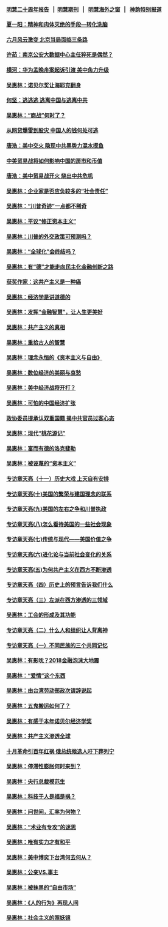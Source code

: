 #### [明慧二十周年报告](https://github.com/gfw-breaker/mh-reports/blob/master/README.md?t=07161436) &nbsp;&nbsp;|&nbsp;&nbsp;[明慧期刊](https://github.com/gfw-breaker/mh-qikan) &nbsp;&nbsp;|&nbsp;&nbsp; [明慧海外之窗](https://github.com/gfw-breaker/mh-news/blob/master/README.md?t=07161436) &nbsp;&nbsp;|&nbsp;&nbsp; [神韵特别报道](https://github.com/gfw-breaker/mh-news/blob/master/shenyun.md?t=07161436) 

#### [夏一阳：精神和肉体灭绝的手段—转化洗脑](../pages/nsc423/n11368250.md?t=07161436) 

#### [六月风云激变 北京当局面临三条路](../pages/nsc423/n11313668.md?t=07161436) 

#### [许茹：南京公安大数据中心主任猝死是偶然？](../pages/nsc423/n11064744.md?t=07161436) 

#### [横河：华为孟晚舟案起诉引渡 美中角力升级](../pages/nsc423/n11027230.md?t=07161436) 

#### [吴惠林：诺贝尔奖让海耶克翻身](../pages/nsc423/n10890049.md?t=07161436) 

#### [何坚：逃逃逃 逃离中国与逃离中共](../pages/nsc423/n10592891.md?t=07161436) 

#### [吴惠林：“商战”何时了？](../pages/nsc423/n10573558.md?t=07161436) 

#### [从网贷爆雷到股灾 中国人的钱何处可逃](../pages/nsc423/n10572800.md?t=07161436) 

#### [唐浩：美中交火 隐现中共黑势力混水摸鱼](../pages/nsc423/n10544040.md?t=07161436) 

#### [中美贸易战将如何影响中国的房市和币值](../pages/nsc423/n10543697.md?t=07161436) 

#### [唐浩：美中贸易战开火 烧出中共危机](../pages/nsc423/n10540126.md?t=07161436) 

#### [吴惠林：企业家是否应负较多的“社会责任”](../pages/nsc423/n10535022.md?t=07161436) 

#### [吴惠林：“川普奇迹”一点都不稀奇](../pages/nsc423/n10512808.md?t=07161436) 

#### [吴惠林：平议“修正资本主义”](../pages/nsc423/n10495724.md?t=07161436) 

#### [吴惠林：川普的外交政策可预测吗？](../pages/nsc423/n10462387.md?t=07161436) 

#### [吴惠林：“全球化”会终结吗？](../pages/nsc423/n10452838.md?t=07161436) 

#### [吴惠林：有“德”才能走向民主化金融创新之路](../pages/nsc423/n10432292.md?t=07161436) 

#### [获奖作家：这共产主义是一种癌](../pages/nsc423/n10431541.md?t=07161436) 

#### [吴惠林：经济学是讲道德的](../pages/nsc423/n10398014.md?t=07161436) 

#### [吴惠林：发挥“金融智慧”，让人生更美好](../pages/nsc423/n10375019.md?t=07161436) 

#### [吴惠林：共产主义的真相](../pages/nsc423/n10351394.md?t=07161436) 

#### [吴惠林：重拾古人的智慧](../pages/nsc423/n10337691.md?t=07161436) 

#### [吴惠林：理念永恒的《资本主义与自由》](../pages/nsc423/n10316274.md?t=07161436) 

#### [吴惠林：数位经济的美丽与哀愁](../pages/nsc423/n10292946.md?t=07161436) 

#### [吴惠林：美中经济战将开打？](../pages/nsc423/n10258825.md?t=07161436) 

#### [吴惠林：可怕的中国经济扩张](../pages/nsc423/n10219147.md?t=07161436) 

#### [政协委员提承认双重国籍 揭中共官员过客心态](../pages/nsc423/n10208809.md?t=07161436) 

#### [吴惠林：现代“桃花源记”](../pages/nsc423/n10185234.md?t=07161436) 

#### [吴惠林：富而有德的洛克斐勒](../pages/nsc423/n10142264.md?t=07161436) 

#### [吴惠林：被诬蔑的“资本主义”](../pages/nsc423/n10124816.md?t=07161436) 

#### [专访章天亮（十一）历史大戏 上天自有安排](../pages/nsc423/n10094905.md?t=07161436) 

#### [专访章天亮(十)美国的繁荣与建国理念的联系](../pages/nsc423/n10094899.md?t=07161436) 

#### [专访章天亮(九)美国的左右之争和川普执政](../pages/nsc423/n10094889.md?t=07161436) 

#### [专访章天亮(八)怎么看待美国的一些社会现象](../pages/nsc423/n10094857.md?t=07161436) 

#### [专访章天亮(七)传统与现代——美国价值之争](../pages/nsc423/n10093140.md?t=07161436) 

#### [专访章天亮(六)进化论与当前社会变化的关系](../pages/nsc423/n10092036.md?t=07161436) 

#### [专访章天亮(五)为何共产主义在西方不断渗透](../pages/nsc423/n10083620.md?t=07161436) 

#### [专访章天亮（四）历史上的预言告诉我们什么](../pages/nsc423/n10083606.md?t=07161436) 

#### [专访章天亮（三）左派在西方渗透的三领域](../pages/nsc423/n10081115.md?t=07161436) 

#### [吴惠林：工会的形成及其功能](../pages/nsc423/n10080633.md?t=07161436) 

#### [专访章天亮（二）什么人和组织让人背离神](../pages/nsc423/n10076637.md?t=07161436) 

#### [专访章天亮（一）不同民族的三个共同记忆](../pages/nsc423/n10074188.md?t=07161436) 

#### [吴惠林：有影呒？2018金融泡沫大地震](../pages/nsc423/n10040534.md?t=07161436) 

#### [吴惠林：“爱情”这个东西](../pages/nsc423/n10019423.md?t=07161436) 

#### [吴惠林：由台湾劳动部政次请辞说起](../pages/nsc423/n9979679.md?t=07161436) 

#### [吴惠林：五鬼搬运如何了？](../pages/nsc423/n9925338.md?t=07161436) 

#### [吴惠林：有感于本年诺贝尔经济学奖](../pages/nsc423/n9871883.md?t=07161436) 

#### [吴惠林：共产主义渗透全球](../pages/nsc423/n9812748.md?t=07161436) 

#### [十月革命引百年红祸 俄总统候选人吁下葬列宁](../pages/nsc423/n9810182.md?t=07161436) 

#### [吴惠林：停滞性膨胀何时来到？](../pages/nsc423/n9764136.md?t=07161436) 

#### [吴惠林：央行总裁模范生](../pages/nsc423/n9728134.md?t=07161436) 

#### [吴惠林：科技于人是福是祸？](../pages/nsc423/n9672982.md?t=07161436) 

#### [吴惠林：问世间，汇率为何物？](../pages/nsc423/n9621788.md?t=07161436) 

#### [吴惠林：“术业有专攻”的迷思](../pages/nsc423/n9580363.md?t=07161436) 

#### [吴惠林：唯有实力才有和平](../pages/nsc423/n9529599.md?t=07161436) 

#### [吴惠林：美中博奕下台湾何去何从？](../pages/nsc423/n9483598.md?t=07161436) 

#### [吴惠林：公亲VS.事主](../pages/nsc423/n9425637.md?t=07161436) 

#### [吴惠林：被抹黑的“自由市场”](../pages/nsc423/n9351545.md?t=07161436) 

#### [吴惠林：《人的行为》再现人间](../pages/nsc423/n9296339.md?t=07161436) 

#### [吴惠林：社会主义的照妖镜](../pages/nsc423/n9243460.md?t=07161436) 

